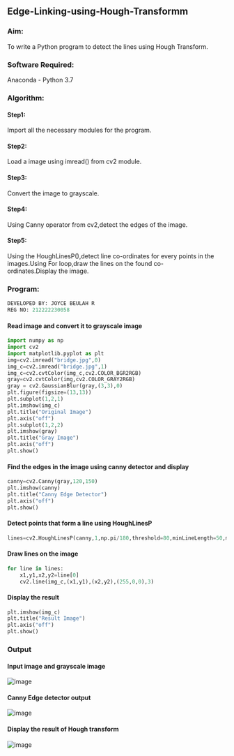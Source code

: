 ## Edge-Linking-using-Hough-Transformm
### Aim:
To write a Python program to detect the lines using Hough Transform.

### Software Required:
Anaconda - Python 3.7

### Algorithm:
#### Step1:

Import all the necessary modules for the program.
#### Step2:

Load a image using imread() from cv2 module.
#### Step3:

Convert the image to grayscale.
#### Step4:

Using Canny operator from cv2,detect the edges of the image.
#### Step5:

Using the HoughLinesP(),detect line co-ordinates for every points in the images.Using For loop,draw the lines on the found co-ordinates.Display the image.
### Program:
```python
DEVELOPED BY: JOYCE BEULAH R
REG NO: 212222230058
```
#### Read image and convert it to grayscale image
```python
import numpy as np
import cv2
import matplotlib.pyplot as plt
img=cv2.imread("bridge.jpg",0)
img_c=cv2.imread("bridge.jpg",1)
img_c=cv2.cvtColor(img_c,cv2.COLOR_BGR2RGB)
gray=cv2.cvtColor(img,cv2.COLOR_GRAY2RGB)
gray = cv2.GaussianBlur(gray,(3,3),0)
plt.figure(figsize=(13,13))
plt.subplot(1,2,1)
plt.imshow(img_c)
plt.title("Original Image")
plt.axis("off")
plt.subplot(1,2,2)
plt.imshow(gray)
plt.title("Gray Image")
plt.axis("off")
plt.show()
```
#### Find the edges in the image using canny detector and display
```python
canny=cv2.Canny(gray,120,150)
plt.imshow(canny)
plt.title("Canny Edge Detector")
plt.axis("off")
plt.show()
```
#### Detect points that form a line using HoughLinesP
```python
lines=cv2.HoughLinesP(canny,1,np.pi/180,threshold=80,minLineLength=50,maxLineGap=250)
```
#### Draw lines on the image
```python
for line in lines:
    x1,y1,x2,y2=line[0]
    cv2.line(img_c,(x1,y1),(x2,y2),(255,0,0),3)
```
#### Display the result
```python
plt.imshow(img_c)
plt.title("Result Image")
plt.axis("off")
plt.show()
```
### Output

#### Input image and grayscale image
![image](https://github.com/JoyceBeulah/Edge-Linking-using-Hough-Transformm/assets/118343698/3b00fa8f-d381-4a2f-bb71-5aac4c09a96e)


#### Canny Edge detector output
![image](https://github.com/JoyceBeulah/Edge-Linking-using-Hough-Transformm/assets/118343698/d1a5e506-a5e3-4661-b1f3-e600c6057b17)


#### Display the result of Hough transform
![image](https://github.com/JoyceBeulah/Edge-Linking-using-Hough-Transformm/assets/118343698/30847662-bb47-4a07-945e-5442d3f13851)

